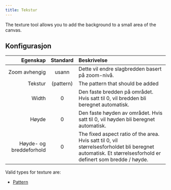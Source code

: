 ```yaml
---
title: Tekstur
---
```


The texture tool allows you to add the background to a small area of the canvas.

## Konfigurasjon

|                Egenskap |           Standard           | Beskrivelse                                                                                                                                                                                                |
| ----------------------: | :--------------------------: | :--------------------------------------------------------------------------------------------------------------------------------------------------------------------------------------------------------- |
|           Zoom avhengig |             usann            | Dette vil endre slagbredden basert på zoom-nivå.                                                                                                                                           |
|                 Tekstur | (pattern) | The pattern that should be added                                                                                                                                                                           |
|                   Width |               0              | Den faste bredden på området. Hvis satt til 0, vil bredden bli beregnet automatisk.                                                                                        |
|                   Høyde |               0              | Den faste høyden av området. Hvis satt til 0, vil høyden bli beregnet automatisk.                                                                                          |
| Høyde- og breddeforhold |               0              | The fixed aspect ratio of the area. Hvis satt til 0, vil størrelsesforholdet bli beregnet automatisk. Et størrelsesforhold er definert som bredde / høyde. |

Valid types for texture are:

- [Pattern](../background#pattern)
